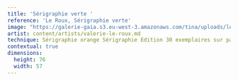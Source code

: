 ```yaml
---
title: 'Sérigraphie verte '
reference: 'Le Roux, Sérigraphie verte'
image: "https://galerie-gaia.s3.eu-west-3.amazonaws.com/tina/uploads/le-roux-valerie/galerie-gaia-valeÌ\x81rie leroux-IMG_6330.jpg"
artist: content/artists/valerie-le-roux.md
technique: Sérigraphie orange Sérigraphie Edition 30 exemplaires sur papier frangé
contextual: true
dimensions:
  height: 76
  width: 57
---
```


